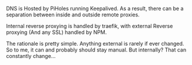 DNS is Hosted by PiHoles running Keepalived. As a result, there can be a separation between inside and outside remote proxies.

Internal reverse proxying is handled by traefik, with external Reverse proxying (And any SSL) handled by NPM.

The rationale is pretty simple. Anything external is rarely if ever changed. So to me, it can and probably should stay manual. But internally? That can constantly change...